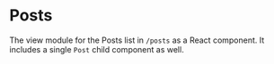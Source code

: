 # Posts

The view module for the Posts list in `/posts` as a React component. It includes a single `Post` child component as well.
